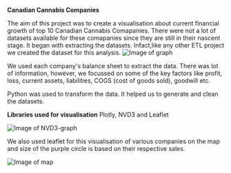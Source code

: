 **Canadian Cannabis Companies**

The aim of this project was to create a visualisation about current financial growth of top 10 Canadian Cannabis Comapanies. 
There were not a lot of datasets available for these comapanies since they are still in their nascent stage. It began with extracting the datasets. Infact,like any other ETL project we created the dataset for this analysis.
![Image of graph](https://github.com/Levishantz/Project_2_Cannabis/blob/master/balance_sheet_bar.png)

We used each company's balance sheet to extract the data. There was lot of information, however, we focussed on some of the key factors like profit, loss, current assets, liabilities, COGS (cost of goods sold), goodwill etc.

Python was used to transform the data. It helped us to generate and clean the datasets.



**Libraries used for visualisation**
Plotly, NVD3 and Leaflet

![Image of NVD3-graph](https://github.com/Levishantz/Project_2_Cannabis/blob/master/nvd3_bar_current_assets_and_equty.png)

We also used leaflet for this visualisation of various companies on the map and size of the purple circle is based on their 
respective sales.

![Image of map](https://github.com/Levishantz/Project_2_Cannabis/blob/master/map_screenshot.png)
